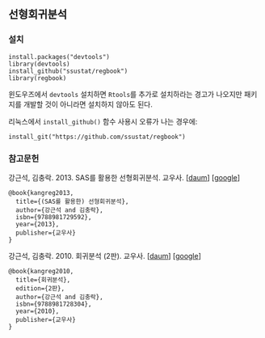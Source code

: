 ## 선형회귀분석

### 설치

    install.packages("devtools")
    library(devtools)
    install_github("ssustat/regbook")
    library(regbook)

윈도우즈에서 `devtools` 설치하면 `Rtools`를 추가로 설치하라는 경고가 나오지만
패키지를 개발할 것이 아니라면 설치하지 않아도 된다.

리눅스에서 `install_github()` 함수 사용시 오류가 나는 경우에:

    install_git("https://github.com/ssustat/regbook")


### 참고문헌

강근석, 김충락. 2013. SAS를 활용한 선형회귀분석. 교우사.
[[daum](http://book.daum.net/detail/book.do?bookid=KOR9788981729592)]
[[google](https://books.google.co.kr/books?id=QSLcmQEACAAJ)]

    @book{kangreg2013,
      title={(SAS를 활용한) 선형회귀분석},
      author={강근석 and 김충락},
      isbn={9788981729592},
      year={2013},
      publisher={교우사}
    }

강근석, 김충락. 2010. 회귀분석 (2판). 교우사.
[[daum](http://book.daum.net/detail/book.do?bookid=KOR9788981728304)]
[[google](https://books.google.co.kr/books?id=eaB7RQAACAAJ)]


    @book{kangreg2010,
      title={회귀분석},
	  edition={2판},
      author={강근석 and 김충락},
      isbn={9788981728304},
      year={2010},
      publisher={교우사}
    }



